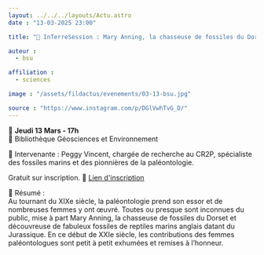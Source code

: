 ```yaml
---
layout: ../../../layouts/Actu.astro
date : "13-03-2025 23:00"

title: "🦕 InTerreSession : Mary Anning, la chasseuse de fossiles du Dorset et les pionnières de la paléontologie"

auteur :
  - bsu

affiliation :
  - sciences

image : "/assets/fildactus/evenements/03-13-bsu.jpg"

source : "https://www.instagram.com/p/DGlVwhTvG_D/"
---
```



📅 __Jeudi 13 Mars - 17h__  
📍 Bibliothèque Géosciences et Environnement

🎤 Intervenante : Peggy Vincent, chargée de recherche au CR2P, spécialiste des fossiles marins et des pionnières de la paléontologie.

Gratuit sur inscription. 🔗 [Lien d'inscription](https://lime3-app3.sorbonne-universite.fr/index.php/251367)

📖 Résumé :  
Au tournant du XIXe siècle, la paléontologie prend son essor et de nombreuses femmes y ont œuvré. Toutes ou presque sont inconnues du public, mise à part Mary Anning, la chasseuse de fossiles du Dorset et découvreuse de fabuleux fossiles de reptiles marins anglais datant du Jurassique. En ce début de XXIe siècle, les contributions des femmes paléontologues sont petit à petit exhumées et remises à l’honneur.